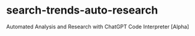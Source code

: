 # search-trends-auto-research
Automated Analysis and Research with ChatGPT Code Interpreter [Alpha]
